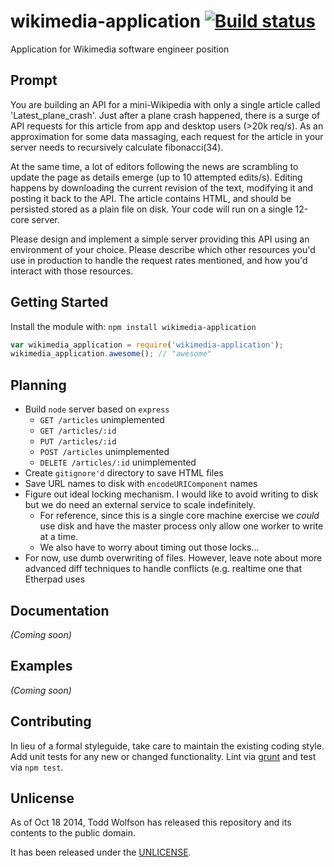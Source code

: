# wikimedia-application [![Build status](https://travis-ci.org/twolfson/wikimedia-application.png?branch=master)](https://travis-ci.org/twolfson/wikimedia-application)

Application for Wikimedia software engineer position

## Prompt
You are building an API for a mini-Wikipedia with only a single article called 'Latest_plane_crash'. Just after a plane crash happened, there is a surge of API requests for this article from app and desktop users (>20k req/s). As an approximation for some data massaging, each request for the article in your server needs to recursively calculate fibonacci(34).

At the same time, a lot of editors following the news are scrambling to update the page as details emerge (up to 10 attempted edits/s). Editing happens by downloading the current revision of the text, modifying it and posting it back to the API. The article contains HTML, and should be persisted stored as a plain file on disk. Your code will run on a single 12-core server.

Please design and implement a simple server providing this API using an environment of your choice. Please describe which other resources you'd use in production to handle the request rates mentioned, and how you'd interact with those resources.

## Getting Started
Install the module with: `npm install wikimedia-application`

```js
var wikimedia_application = require('wikimedia-application');
wikimedia_application.awesome(); // "awesome"
```

## Planning
- Build `node` server based on `express`
  - `GET /articles` unimplemented
  - `GET /articles/:id`
  - `PUT /articles/:id`
  - `POST /articles` unimplemented
  - `DELETE /articles/:id` unimplemented
- Create `gitignore'd` directory to save HTML files
- Save URL names to disk with `encodeURIComponent` names
- Figure out ideal locking mechanism. I would like to avoid writing to disk but we do need an external service to scale indefinitely.
  - For reference, since this is a single core machine exercise we *could* use disk and have the master process only allow one worker to write at a time.
  - We also have to worry about timing out those locks...
- For now, use dumb overwriting of files. However, leave note about more advanced diff techniques to handle conflicts (e.g. realtime one that Etherpad uses

## Documentation
_(Coming soon)_

## Examples
_(Coming soon)_

## Contributing
In lieu of a formal styleguide, take care to maintain the existing coding style. Add unit tests for any new or changed functionality. Lint via [grunt](https://github.com/gruntjs/grunt) and test via `npm test`.

## Unlicense
As of Oct 18 2014, Todd Wolfson has released this repository and its contents to the public domain.

It has been released under the [UNLICENSE][].

[UNLICENSE]: UNLICENSE

